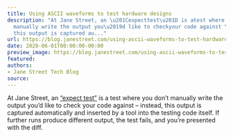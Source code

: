 ```yaml
---
title: Using ASCII waveforms to test hardware designs
description: "At Jane Street, an \u201Cexpecttest\u201D is atest where you don\u2019t
  manually write the output you\u2019d like to checkyour code against \u2013 instead,
  this output is captured au..."
url: https://blog.janestreet.com/using-ascii-waveforms-to-test-hardware-designs/
date: 2020-06-01T00:00:00-00:00
preview_image: https://blog.janestreet.com/using-ascii-waveforms-to-test-hardware-designs/scientist_testing.jpg
featured:
authors:
- Jane Street Tech Blog
source:
---
```


<p>At Jane Street, an <a href="https://blog.janestreet.com/testing-with-expectations">&ldquo;expect
test&rdquo;</a> is a
test where you don&rsquo;t manually write the output you&rsquo;d like to check
your code against &ndash; instead, this output is captured automatically
and inserted by a tool into the testing code itself. If further runs
produce different output, the test fails, and you&rsquo;re presented with
the diff.</p>


